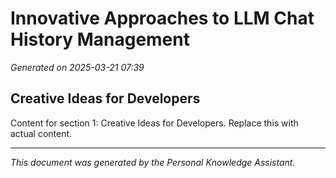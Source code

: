 # Innovative Approaches to LLM Chat History Management

*Generated on 2025-03-21 07:39*

## Creative Ideas for Developers

Content for section 1: Creative Ideas for Developers. Replace this with actual content.

---
*This document was generated by the Personal Knowledge Assistant.*